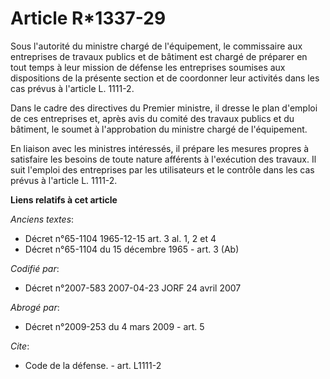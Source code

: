 # Article R*1337-29

Sous l'autorité du ministre chargé de l'équipement, le commissaire aux entreprises de travaux publics et de bâtiment est
chargé de préparer en tout temps à leur mission de défense les entreprises soumises aux dispositions de la présente section
et de coordonner leur activités dans les cas prévus à l'article L. 1111-2. 

Dans le cadre des directives du Premier ministre, il dresse le plan d'emploi de ces entreprises et, après avis du comité des
travaux publics et du bâtiment, le soumet à l'approbation du ministre chargé de l'équipement. 

En liaison avec les ministres intéressés, il prépare les mesures propres à satisfaire les besoins de toute nature afférents à
l'exécution des travaux. Il suit l'emploi des entreprises par les utilisateurs et le contrôle dans les cas prévus à l'article
L. 1111-2.

**Liens relatifs à cet article**

_Anciens textes_:

  - Décret n°65-1104 1965-12-15 art. 3 al. 1, 2 et 4
  - Décret n°65-1104 du 15 décembre 1965 - art. 3 (Ab)

_Codifié par_:

  - Décret n°2007-583 2007-04-23 JORF 24 avril 2007

_Abrogé par_:

  - Décret n°2009-253 du 4 mars 2009 - art. 5

_Cite_:

  - Code de la défense. - art. L1111-2
